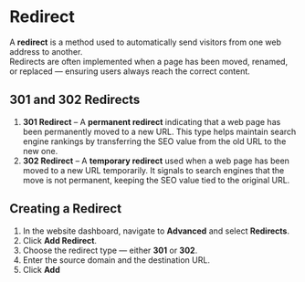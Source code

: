 # Redirect


A **redirect** is a method used to automatically send visitors from one web address to another.  
Redirects are often implemented when a page has been moved, renamed, or replaced — ensuring users always reach the correct content.


## 301 and 302 Redirects

1. **301 Redirect** – A **permanent redirect** indicating that a web page has been permanently moved to a new URL. This type helps maintain search engine rankings by transferring the SEO value from the old URL to the new one.
2. **302 Redirect** – A **temporary redirect** used when a web page has been moved to a new URL temporarily. It signals to search engines that the move is not permanent, keeping the SEO value tied to the original URL.


## Creating a Redirect

1. In the website dashboard, navigate to **Advanced** and select **Redirects**.  
2. Click **Add Redirect**.  
3. Choose the redirect type — either **301** or **302**.  
4. Enter the source domain and the destination URL.  
5. Click **Add** 
